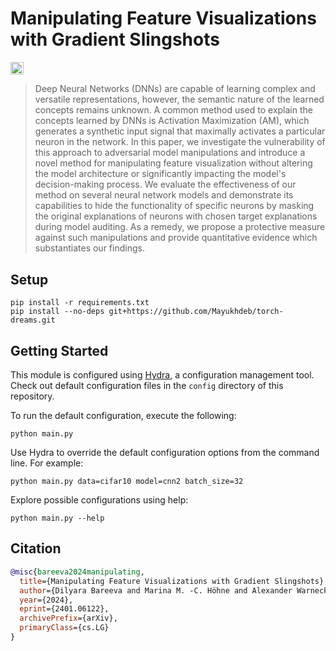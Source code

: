 # Manipulating Feature Visualizations with Gradient Slingshots
<a href="https://arxiv.org/abs/2401.06122"><img src="https://img.shields.io/badge/arXiv-2401.06122-b31b1b.svg" height=20.5></a>

> Deep Neural Networks (DNNs) are capable of learning complex and versatile representations, however, the semantic nature of the learned concepts remains unknown. A common method used to explain the concepts learned by DNNs is Activation Maximization (AM), which generates a synthetic input signal that maximally activates a particular neuron in the network. In this paper, we investigate the vulnerability of this approach to adversarial model manipulations and introduce a novel method for manipulating feature visualization without altering the model architecture or significantly impacting the model's decision-making process. We evaluate the effectiveness of our method on several neural network models and demonstrate its capabilities to hide the functionality of specific neurons by masking the original explanations of neurons with chosen target explanations during model auditing. As a remedy, we propose a protective measure against such manipulations and provide quantitative evidence which substantiates our findings. 

## Setup

    pip install -r requirements.txt
    pip install --no-deps git+https://github.com/Mayukhdeb/torch-dreams.git

## Getting Started

This module is configured using [Hydra](https://hydra.cc/), a configuration management tool. Check out default configuration files in the `config` directory of this repository. 

To run the default configuration, execute the following:
    
    python main.py

Use Hydra to override the default configuration options from the command line. For example:

    python main.py data=cifar10 model=cnn2 batch_size=32

Explore possible configurations using help:

    python main.py --help

## Citation

```bibtex
@misc{bareeva2024manipulating,
  title={Manipulating Feature Visualizations with Gradient Slingshots}, 
  author={Dilyara Bareeva and Marina M. -C. Höhne and Alexander Warnecke and Lukas Pirch and Klaus-Robert Müller and Konrad Rieck and Kirill Bykov},
  year={2024},
  eprint={2401.06122},
  archivePrefix={arXiv},
  primaryClass={cs.LG}
}
```


